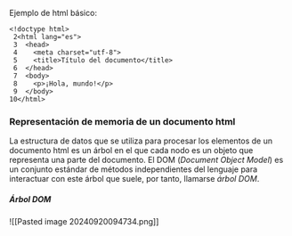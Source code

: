 Ejemplo de html básico:
```
<!doctype html>
 2<html lang="es">
 3  <head>
 4    <meta charset="utf-8">
 5    <title>Título del documento</title>
 6  </head>
 7  <body>
 8    <p>¡Hola, mundo!</p>
 9  </body>
10</html>
```
### Representación de memoria de un documento html

La estructura de datos que se utiliza para procesar los elementos de un documento html es un árbol en el que cada nodo es un objeto que representa una parte del documento. El DOM (*Document Object Model*) es un conjunto estándar de métodos independientes del lenguaje para interactuar con este árbol que suele, por tanto, llamarse *árbol DOM*. 

##### Árbol DOM
![[Pasted image 20240920094734.png]]